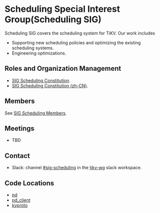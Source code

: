 # Scheduling Special Interest Group(Scheduling SIG)

Scheduling SIG covers the scheduling system for TiKV. Our work includes

- Supporting new scheduling policies and optimizing the existing scheduling systems.
- Engineering optimizations.

## Roles and Organization Management

- [SIG Scheduling Constitution](./constitution.md).
- [SIG Scheduling Constitution (zh-CN)](./constitution-zh_CN.md).

## Members

See [SIG Scheduling Members](https://pingcap.com/developer/sig/scheduling).

## Meetings

- TBD

## Contact

- Slack: channel [#sig-scheduling](https://slack.tidb.io/invite?team=tikv-wg&channel=sig-scheduling&ref=pingcap-community) in the [tikv-wg](https://app.slack.com/client/TDE5RV3FF) slack workspace.

## Code Locations

- [pd](https://github.com/tikv/pd)
- [pd_client](https://github.com/tikv/tikv/tree/master/components/pd_client)
- [kvproto](https://github.com/pingcap/kvproto)
